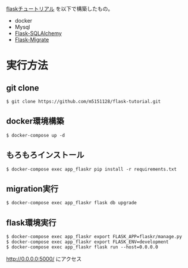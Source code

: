 [flaskチュートリアル](https://msiz07-flask-docs-ja.readthedocs.io/ja/latest/tutorial/index.html) を以下で構築したもの。

* docker
* Mysql
* [Flask-SQLAlchemy](https://flask-sqlalchemy.palletsprojects.com/en/2.x/)
* [Flask-Migrate](https://flask-migrate.readthedocs.io/en/latest/)

# 実行方法

## git clone

```
$ git clone https://github.com/m5151128/flask-tutorial.git
```

## docker環境構築

```
$ docker-compose up -d
```

## もろもろインストール

```
$ docker-compose exec app_flaskr pip install -r requirements.txt
```

## migration実行

```
$ docker-compose exec app_flaskr flask db upgrade
```

## flask環境実行

```
$ docker-compose exec app_flaskr export FLASK_APP=flaskr/manage.py
$ docker-compose exec app_flaskr export FLASK_ENV=development
$ docker-compose exec app_flaskr flask run --host=0.0.0.0
```

http://0.0.0.0:5000/ にアクセス
